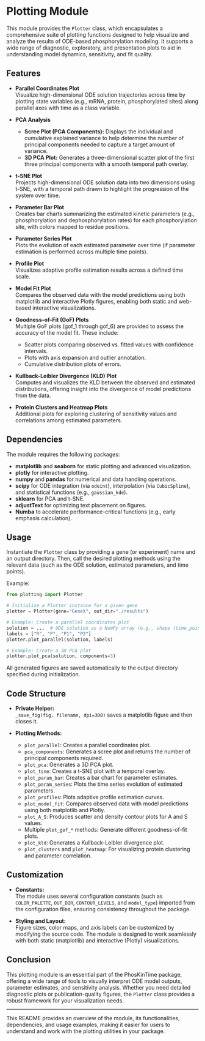 # Plotting Module 

This module provides the `Plotter` class, which encapsulates a comprehensive suite of plotting functions designed to help visualize and analyze the results of ODE-based phosphorylation modeling. It supports a wide range of diagnostic, exploratory, and presentation plots to aid in understanding model dynamics, sensitivity, and fit quality.

## Features

- **Parallel Coordinates Plot**  
  Visualize high-dimensional ODE solution trajectories across time by plotting state variables (e.g., mRNA, protein, phosphorylated sites) along parallel axes with time as a class variable.

- **PCA Analysis**  
  - **Scree Plot (PCA Components):** Displays the individual and cumulative explained variance to help determine the number of principal components needed to capture a target amount of variance.
  - **3D PCA Plot:** Generates a three-dimensional scatter plot of the first three principal components with a smooth temporal path overlay.

- **t-SNE Plot**  
  Projects high-dimensional ODE solution data into two dimensions using t-SNE, with a temporal path drawn to highlight the progression of the system over time.

- **Parameter Bar Plot**  
  Creates bar charts summarizing the estimated kinetic parameters (e.g., phosphorylation and dephosphorylation rates) for each phosphorylation site, with colors mapped to residue positions.

- **Parameter Series Plot**  
  Plots the evolution of each estimated parameter over time (if parameter estimation is performed across multiple time points).

- **Profile Plot**  
  Visualizes adaptive profile estimation results across a defined time scale.

- **Model Fit Plot**  
  Compares the observed data with the model predictions using both matplotlib and interactive Plotly figures, enabling both static and web-based interactive visualizations.

- **Goodness-of-Fit (GoF) Plots**  
  Multiple GoF plots (gof_1 through gof_6) are provided to assess the accuracy of the model fit. These include:
  - Scatter plots comparing observed vs. fitted values with confidence intervals.
  - Plots with axis expansion and outlier annotation.
  - Cumulative distribution plots of errors.

- **Kullback-Leibler Divergence (KLD) Plot**  
  Computes and visualizes the KLD between the observed and estimated distributions, offering insight into the divergence of model predictions from the data.

- **Protein Clusters and Heatmap Plots**  
  Additional plots for exploring clustering of sensitivity values and correlations among estimated parameters.

## Dependencies

The module requires the following packages:

- **matplotlib** and **seaborn** for static plotting and advanced visualization.
- **plotly** for interactive plotting.
- **numpy** and **pandas** for numerical and data handling operations.
- **scipy** for ODE integration (via `odeint`), interpolation (via `CubicSpline`), and statistical functions (e.g., `gaussian_kde`).
- **sklearn** for PCA and t-SNE.
- **adjustText** for optimizing text placement on figures.
- **Numba** to accelerate performance-critical functions (e.g., early emphasis calculation).

## Usage

Instantiate the `Plotter` class by providing a gene (or experiment) name and an output directory. Then, call the desired plotting methods using the relevant data (such as the ODE solution, estimated parameters, and time points).

Example:

```python
from plotting import Plotter

# Initialize a Plotter instance for a given gene
plotter = Plotter(gene="GeneX", out_dir="./results")

# Example: Create a parallel coordinates plot
solution = ...  # ODE solution as a NumPy array (e.g., shape (time_points, states))
labels = ["R", "P", "P1", "P2"]
plotter.plot_parallel(solution, labels)

# Example: Create a 3D PCA plot
plotter.plot_pca(solution, components=3)
```

All generated figures are saved automatically to the output directory specified during initialization.

## Code Structure

- **Private Helper:**  
  `_save_fig(fig, filename, dpi=300)` saves a matplotlib figure and then closes it.

- **Plotting Methods:**  
  - `plot_parallel`: Creates a parallel coordinates plot.
  - `pca_components`: Generates a scree plot and returns the number of principal components required.
  - `plot_pca`: Generates a 3D PCA plot.
  - `plot_tsne`: Creates a t-SNE plot with a temporal overlay.
  - `plot_param_bar`: Creates a bar chart for parameter estimates.
  - `plot_param_series`: Plots the time series evolution of estimated parameters.
  - `plot_profiles`: Plots adaptive profile estimation curves.
  - `plot_model_fit`: Compares observed data with model predictions using both matplotlib and Plotly.
  - `plot_A_S`: Produces scatter and density contour plots for A and S values.
  - Multiple `plot_gof_*` methods: Generate different goodness-of-fit plots.
  - `plot_kld`: Generates a Kullback-Leibler divergence plot.
  - `plot_clusters` and `plot_heatmap`: For visualizing protein clustering and parameter correlation.

## Customization

- **Constants:**  
  The module uses several configuration constants (such as `COLOR_PALETTE`, `OUT_DIR`, `CONTOUR_LEVELS`, and `model_type`) imported from the configuration files, ensuring consistency throughout the package.

- **Styling and Layout:**  
  Figure sizes, color maps, and axis labels can be customized by modifying the source code. The module is designed to work seamlessly with both static (matplotlib) and interactive (Plotly) visualizations.

## Conclusion

This plotting module is an essential part of the PhosKinTime package, offering a wide range of tools to visually interpret ODE model outputs, parameter estimates, and sensitivity analysis. Whether you need detailed diagnostic plots or publication-quality figures, the `Plotter` class provides a robust framework for your visualization needs.

---

This README provides an overview of the module, its functionalities, dependencies, and usage examples, making it easier for users to understand and work with the plotting utilities in your package.